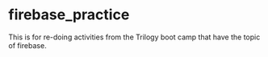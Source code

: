 # firebase_practice

This is for re-doing activities from the Trilogy boot camp that have the topic of firebase.
